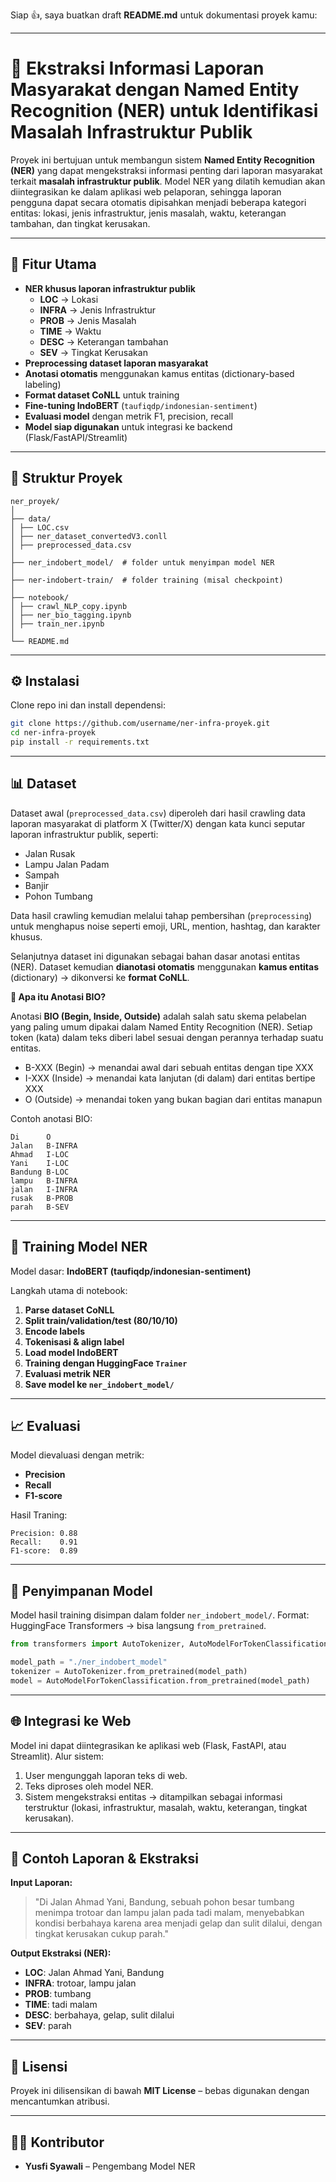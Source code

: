 Siap 👍, saya buatkan draft **README.md** untuk dokumentasi proyek kamu:

---

# 📌 Ekstraksi Informasi Laporan Masyarakat dengan Named Entity Recognition (NER) untuk Identifikasi Masalah Infrastruktur Publik

Proyek ini bertujuan untuk membangun sistem **Named Entity Recognition (NER)** yang dapat mengekstraksi informasi penting dari laporan masyarakat terkait **masalah infrastruktur publik**. Model NER yang dilatih kemudian akan diintegrasikan ke dalam aplikasi web pelaporan, sehingga laporan pengguna dapat secara otomatis dipisahkan menjadi beberapa kategori entitas: lokasi, jenis infrastruktur, jenis masalah, waktu, keterangan tambahan, dan tingkat kerusakan.

---

## 🚀 Fitur Utama

- **NER khusus laporan infrastruktur publik**
  - **LOC** → Lokasi
  - **INFRA** → Jenis Infrastruktur
  - **PROB** → Jenis Masalah
  - **TIME** → Waktu
  - **DESC** → Keterangan tambahan
  - **SEV** → Tingkat Kerusakan
- **Preprocessing dataset laporan masyarakat**
- **Anotasi otomatis** menggunakan kamus entitas (dictionary-based labeling)
- **Format dataset CoNLL** untuk training
- **Fine-tuning IndoBERT** (`taufiqdp/indonesian-sentiment`)
- **Evaluasi model** dengan metrik F1, precision, recall
- **Model siap digunakan** untuk integrasi ke backend (Flask/FastAPI/Streamlit)

---

## 📂 Struktur Proyek

```
ner_proyek/
│
├── data/
│ ├── LOC.csv
│ ├── ner_dataset_convertedV3.conll
│ ├── preprocessed_data.csv
│
├── ner_indobert_model/  # folder untuk menyimpan model NER
│
├── ner-indobert-train/  # folder training (misal checkpoint)
│
├── notebook/
│ ├── crawl_NLP_copy.ipynb
│ ├── ner_bio_tagging.ipynb
│ ├── train_ner.ipynb
│
└── README.md

```

---

## ⚙️ Instalasi

Clone repo ini dan install dependensi:

```bash
git clone https://github.com/username/ner-infra-proyek.git
cd ner-infra-proyek
pip install -r requirements.txt
```

---

## 📊 Dataset

Dataset awal (`preprocessed_data.csv`) diperoleh dari hasil crawling data laporan masyarakat di platform X (Twitter/X) dengan kata kunci seputar laporan infrastruktur publik, seperti:

- Jalan Rusak
- Lampu Jalan Padam
- Sampah
- Banjir
- Pohon Tumbang

Data hasil crawling kemudian melalui tahap pembersihan (`preprocessing`) untuk menghapus noise seperti emoji, URL, mention, hashtag, dan karakter khusus.

Selanjutnya dataset ini digunakan sebagai bahan dasar anotasi entitas (NER). Dataset kemudian **dianotasi otomatis** menggunakan **kamus entitas** (dictionary) → dikonversi ke **format CoNLL**.

**📌 Apa itu Anotasi BIO?**

Anotasi **BIO (Begin, Inside, Outside)** adalah salah satu skema pelabelan yang paling umum dipakai dalam Named Entity Recognition (NER).
Setiap token (kata) dalam teks diberi label sesuai dengan perannya terhadap suatu entitas.

- B-XXX (Begin) → menandai awal dari sebuah entitas dengan tipe XXX
- I-XXX (Inside) → menandai kata lanjutan (di dalam) dari entitas bertipe XXX
- O (Outside) → menandai token yang bukan bagian dari entitas manapun

Contoh anotasi BIO:

```
Di      O
Jalan   B-INFRA
Ahmad   I-LOC
Yani    I-LOC
Bandung B-LOC
lampu   B-INFRA
jalan   I-INFRA
rusak   B-PROB
parah   B-SEV
```

---

## 🧠 Training Model NER

Model dasar: **IndoBERT (taufiqdp/indonesian-sentiment)**

Langkah utama di notebook:

1. **Parse dataset CoNLL**
2. **Split train/validation/test (80/10/10)**
3. **Encode labels**
4. **Tokenisasi & align label**
5. **Load model IndoBERT**
6. **Training dengan HuggingFace `Trainer`**
7. **Evaluasi metrik NER**
8. **Save model ke `ner_indobert_model/`**

---

## 📈 Evaluasi

Model dievaluasi dengan metrik:

- **Precision**
- **Recall**
- **F1-score**

Hasil Traning:

```
Precision: 0.88
Recall:    0.91
F1-score:  0.89
```

---

## 💾 Penyimpanan Model

Model hasil training disimpan dalam folder `ner_indobert_model/`.
Format: HuggingFace Transformers → bisa langsung `from_pretrained`.

```python
from transformers import AutoTokenizer, AutoModelForTokenClassification

model_path = "./ner_indobert_model"
tokenizer = AutoTokenizer.from_pretrained(model_path)
model = AutoModelForTokenClassification.from_pretrained(model_path)
```

---

## 🌐 Integrasi ke Web

Model ini dapat diintegrasikan ke aplikasi web (Flask, FastAPI, atau Streamlit).
Alur sistem:

1. User mengunggah laporan teks di web.
2. Teks diproses oleh model NER.
3. Sistem mengekstraksi entitas → ditampilkan sebagai informasi terstruktur (lokasi, infrastruktur, masalah, waktu, keterangan, tingkat kerusakan).

---

## 📌 Contoh Laporan & Ekstraksi

**Input Laporan:**

> "Di Jalan Ahmad Yani, Bandung, sebuah pohon besar tumbang menimpa trotoar dan lampu jalan pada tadi malam, menyebabkan kondisi berbahaya karena area menjadi gelap dan sulit dilalui, dengan tingkat kerusakan cukup parah."

**Output Ekstraksi (NER):**

- **LOC**: Jalan Ahmad Yani, Bandung
- **INFRA**: trotoar, lampu jalan
- **PROB**: tumbang
- **TIME**: tadi malam
- **DESC**: berbahaya, gelap, sulit dilalui
- **SEV**: parah

---

## 📜 Lisensi

Proyek ini dilisensikan di bawah **MIT License** – bebas digunakan dengan mencantumkan atribusi.

---

## 👨‍💻 Kontributor

- **Yusfi Syawali** – Pengembang Model NER
